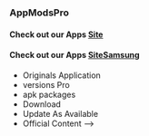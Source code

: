 ### AppModsPro 

#### Check out our Apps [Site](https://github.com/Gustavo112603/seal/releases/tag/Seal)
#### Check out our Apps [SiteSamsung](https://github.com/Gustavo112603/seal/releases/tag/Samsung)
- Originals Application 
- versions Pro
- apk packages
- Download 
- Update As Available 
- Official Content 
-->
